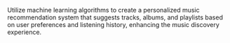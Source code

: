 Utilize machine learning algorithms to create a personalized music recommendation system that suggests tracks, albums, and playlists based on user preferences and listening history, enhancing the music discovery experience.

